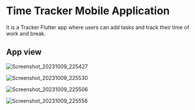 # Time Tracker Mobile Application

It is a Tracker Flutter app where users can add tasks and track their time of work and break.

## App view


![Screenshot_20231009_225427](https://github.com/Nowshin17/Promofocus/assets/80466283/697b4f77-f197-4247-a480-f56fa64e9146)

![Screenshot_20231009_225530](https://github.com/Nowshin17/Promofocus/assets/80466283/147a8e9f-0b09-4bb3-adc4-8bdc16f6cbb0)

![Screenshot_20231009_225506](https://github.com/Nowshin17/Promofocus/assets/80466283/08438cdf-6f09-489b-905a-76060830e36b)

![Screenshot_20231009_225556](https://github.com/Nowshin17/Promofocus/assets/80466283/736c0475-1e2b-4878-ad89-0a0244b9c395)
